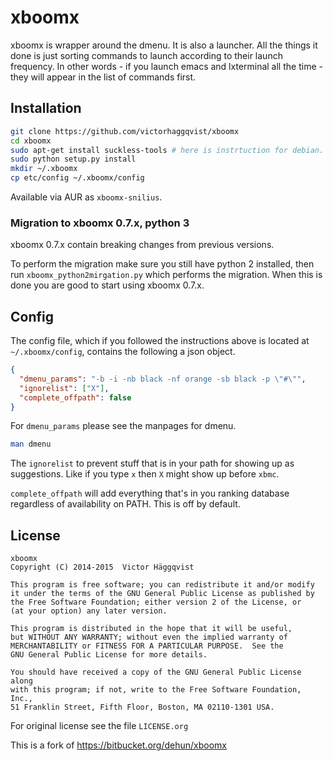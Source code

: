 # xboomx

xboomx is wrapper around the dmenu. It is also a launcher. All the things it done is just sorting commands to launch according to their launch frequency. In other words - if you launch emacs and lxterminal all the time - they will appear in the list of commands first.

## Installation
```sh
git clone https://github.com/victorhaggqvist/xboomx
cd xboomx
sudo apt-get install suckless-tools # here is instrtuction for debian. really we need only dmenu
sudo python setup.py install
mkdir ~/.xboomx
cp etc/config ~/.xboomx/config
```

Available via AUR as `xboomx-snilius`.

### Migration to xboomx 0.7.x, python 3
xboomx 0.7.x contain breaking changes from previous versions.

To perform the migration make sure you still have python 2 installed, then run `xboomx_python2mirgation.py` which performs the migration. When this is done you are good to start using xboomx 0.7.x.

## Config
The config file, which if you followed the instructions above is located at `~/.xboomx/config`, contains the following a json object.
```json
{
  "dmenu_params": "-b -i -nb black -nf orange -sb black -p \"#\"",
  "ignorelist": ["X"],
  "complete_offpath": false
}
```

For `dmenu_params` please see the manpages for dmenu.
```sh
man dmenu
```

The `ignorelist` to prevent stuff that is in your path for showing up as suggestions. Like if you type `x` then `X` might show up before `xbmc`.

`complete_offpath` will add everything that's in you ranking database regardless of availability on PATH. This is off by default. 

## License

    xboomx
    Copyright (C) 2014-2015  Victor Häggqvist

    This program is free software; you can redistribute it and/or modify
    it under the terms of the GNU General Public License as published by
    the Free Software Foundation; either version 2 of the License, or
    (at your option) any later version.

    This program is distributed in the hope that it will be useful,
    but WITHOUT ANY WARRANTY; without even the implied warranty of
    MERCHANTABILITY or FITNESS FOR A PARTICULAR PURPOSE.  See the
    GNU General Public License for more details.

    You should have received a copy of the GNU General Public License along
    with this program; if not, write to the Free Software Foundation, Inc.,
    51 Franklin Street, Fifth Floor, Boston, MA 02110-1301 USA.

For original license see the file `LICENSE.org`

This is a fork of https://bitbucket.org/dehun/xboomx
